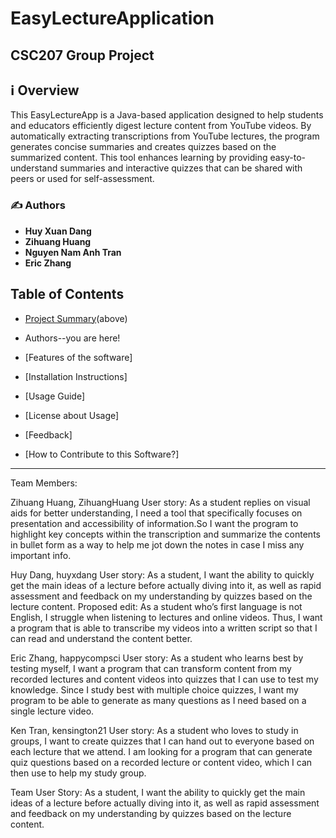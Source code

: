 # EasyLectureApplication
## CSC207 Group Project
## ℹ️ Overview

This EasyLectureApp is a Java-based application designed to help students and educators efficiently digest lecture content from YouTube videos. By automatically extracting transcriptions from YouTube lectures, the program generates concise summaries and creates quizzes based on the summarized content. This tool enhances learning by providing easy-to-understand summaries and interactive quizzes that can be shared with peers or used for self-assessment.


### ✍️ Authors
- __Huy Xuan Dang__
- __Zihuang Huang__
- __Nguyen Nam Anh Tran__
- __Eric Zhang__

## Table of Contents

- [Project Summary](https://github.com/ZihuangHuang/EasyLectureApplication/blob/main/README.md#ℹ%EF%B8%8F-overview)(above)

- Authors--you are here!

- [Features of the software]
- [Installation Instructions]
- [Usage Guide]
- [License about Usage]
- [Feedback]
- [How to Contribute to this Software?]

***



Team Members:

Zihuang Huang, ZihuangHuang User story: As a student replies on visual aids for better understanding, I need a tool that specifically focuses on presentation and accessibility of information.So I want the program to highlight key concepts within the transcription and summarize the contents in bullet form as a way to help me jot down the notes in case I miss any important info.

Huy Dang, huyxdang User story: As a student, I want the ability to quickly get the main ideas of a lecture before actually diving into it, as well as rapid assessment and feedback on my understanding by quizzes based on the lecture content.
Proposed edit: As a student who’s first language is not English, I struggle when listening to lectures and online videos. Thus, I want a program that is able to transcribe my videos into a written script so that I can read and understand the content better.

Eric Zhang, happycompsci User story: As a student who learns best by testing myself, I want a program that can transform content from my recorded lectures and content videos into quizzes that I can use to test my knowledge. Since I study best with multiple choice quizzes, I want my program to be able to generate as many questions as I need based on a single lecture video.

Ken Tran, kensington21 User story:  As a student who loves to study in groups, I want to create quizzes that I can hand out to everyone based on each lecture that we attend. I am looking for a program that can generate quiz questions based on a recorded lecture or content video, which I can then use to help my study group.


Team User Story: As a student, I want the ability to quickly get the main ideas of a lecture before actually diving into it, as well as rapid assessment and feedback on my understanding by quizzes based on the lecture content.
